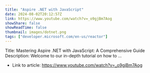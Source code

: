 ```yaml
---
title: "Aspire .NET with JavaScript"
date: 2024-08-02T20:12:57Z
link: https://www.youtube.com/watch?v=_o9gjBm7Aog
showShare: false
showReadTime: false
thumbnail: images/dotnet.png
tags: ["developer.microsoft.com/en-us/reactor"]
---
```

Title: Mastering Aspire .NET with JavaScript: A Comprehensive Guide Description: Welcome to our in-depth tutorial on how to ...

- Link to article: https://www.youtube.com/watch?v=_o9gjBm7Aog